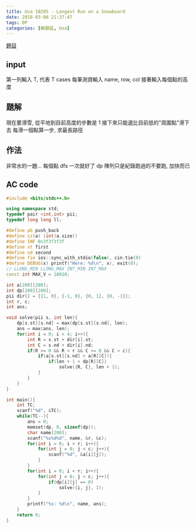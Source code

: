 ```yaml
---
title: Uva 10285 - Longest Run on a Snowboard
date: 2018-03-08 21:37:47
tags: DP
categories: [解題區, Uva]
---
```


[題目](https://uva.onlinejudge.org/index.php?option=com_onlinejudge&Itemid=8&page=show_problem&category=24&problem=1226)

## input
第一列輸入 T, 代表 T cases
每筆測資輸入 name, row, col
接著輸入每個點的高度

## 題解
現在要滑雪, 從平地到目前高度的步數是 1
接下來只能選比目前低的"周圍點"滑下去
每滑一個點算一步, 求最長路徑

## 作法
非常水的一題...
每個點 dfs 一次就好了
dp 陣列只是紀錄跑過的不要跑, 加快而已

## AC code
```cpp
#include <bits/stdc++.h>

using namespace std;
typedef pair <int,int> pii;
typedef long long ll;

#define pb push_back
#define sz(a) (int)a.size()
#define INF 0x3f3f3f3f
#define st first
#define nd second
#define fio ios::sync_with_stdio(false), cin.tie(0)
#define DEBUG(x) printf("Here: %d\n", x), exit(0);
// LLONG_MIN LLONG_MAX INT_MIN INT_MAX
const int MAX_V = 10010;

int a[200][200];
int dp[200][200];
pii dir[] = {{1, 0}, {-1, 0}, {0, 1}, {0, -1}};
int r, c;
int ans;

void solve(pii s, int len){
    dp[s.st][s.nd] = max(dp[s.st][s.nd], len);
    ans = max(ans, len);
    for(int i = 0; i < 4; i++){
        int R = s.st + dir[i].st;
        int C = s.nd + dir[i].nd;
        if(R >= 0 && R < r && C >= 0 && C < c){
            if(a[s.st][s.nd] > a[R][C]){
                if(len + 1 > dp[R][C])
                    solve({R, C}, len + 1);
            }
        }
    }
}

int main(){
    int TC;
    scanf("%d", &TC);
    while(TC--){
        ans = 0;
        memset(dp, 0, sizeof(dp));
        char name[200];
        scanf("%s%d%d", name, &r, &c);
        for(int i = 0; i < r; i++){
            for(int j = 0; j < c; j++){
                scanf("%d", &a[i][j]);
            }
        }
        for(int i = 0; i < r; i++){
            for(int j = 0; j < c; j++){
                if(dp[i][j] == 0)
                    solve({i, j}, 1);
            }
        }
        printf("%s: %d\n", name, ans);
    }
    return 0;
}
```
